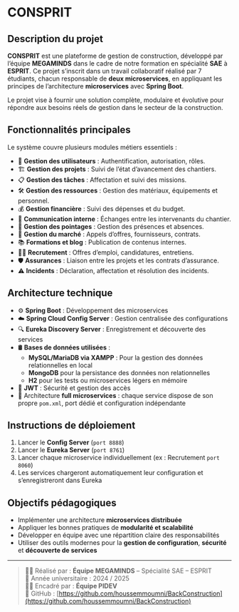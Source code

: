 # CONSPRIT

## Description du projet

**CONSPRIT** est une plateforme de gestion de construction, développé par l’équipe **MEGAMINDS** dans le cadre de notre formation en spécialité **SAE** à **ESPRIT**. Ce projet s’inscrit dans un travail collaboratif réalisé par 7 étudiants, chacun responsable de **deux microservices**, en appliquant les principes de l’architecture **microservices** avec **Spring Boot**.

Le projet vise à fournir une solution complète, modulaire et évolutive pour répondre aux besoins réels de gestion dans le secteur de la construction.

## Fonctionnalités principales

Le système couvre plusieurs modules métiers essentiels :

- 🔐 **Gestion des utilisateurs** : Authentification, autorisation, rôles.
- 🏗️ **Gestion des projets** : Suivi de l’état d’avancement des chantiers.
- 📋 **Gestion des tâches** : Affectation et suivi des missions.
- 🛠️ **Gestion des ressources** : Gestion des matériaux, équipements et personnel.
- 💰 **Gestion financière** : Suivi des dépenses et du budget.
- 💬 **Communication interne** : Échanges entre les intervenants du chantier.
- 📆 **Gestion des pointages** : Gestion des présences et absences.
- 📑 **Gestion du marché** : Appels d’offres, fournisseurs, contrats.
- 📚 **Formations et blog** : Publication de contenus internes.
- 🧑‍💼 **Recrutement** : Offres d’emploi, candidatures, entretiens.
- 🛡️ **Assurances** : Liaison entre les projets et les contrats d’assurance.
- ⚠️ **Incidents** : Déclaration, affectation et résolution des incidents.

## Architecture technique

- ⚙️ **Spring Boot** : Développement des microservices
- ☁️ **Spring Cloud Config Server** : Gestion centralisée des configurations
- 🔍 **Eureka Discovery Server** : Enregistrement et découverte des services
- 🛢️ **Bases de données utilisées** :
  - **MySQL/MariaDB via XAMPP** : Pour la gestion des données relationnelles en local
  - **MongoDB** pour la persistance des données non relationnelles
  - **H2** pour les tests ou microservices légers en mémoire
- 🔐 **JWT** : Sécurité et gestion des accès
- 🔀 Architecture **full microservices** : chaque service dispose de son propre `pom.xml`, port dédié et configuration indépendante

## Instructions de déploiement

1. Lancer le **Config Server** (`port 8888`)
2. Lancer le **Eureka Server** (`port 8761`)
3. Lancer chaque microservice individuellement (ex : Recrutement `port 8060`)
4. Les services chargeront automatiquement leur configuration et s’enregistreront dans Eureka

## Objectifs pédagogiques

- Implémenter une architecture **microservices distribuée**
- Appliquer les bonnes pratiques de **modularité et scalabilité**
- Développer en équipe avec une répartition claire des responsabilités
- Utiliser des outils modernes pour la **gestion de configuration**, **sécurité** et **découverte de services**

---

> 👨‍💻 Réalisé par : **Équipe MEGAMINDS** – Spécialité SAE – ESPRIT  
> 📅 Année universitaire : 2024 / 2025  
> 🧑‍🏫 Encadré par : **Équipe PIDEV**  
> 🔗 GitHub : [https://github.com/houssemmoumni/BackConstruction](https://github.com/houssemmoumni/BackConstruction)

